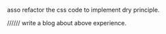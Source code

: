 asso
refactor the css code to implement dry principle.

//////
write a blog about above experience.
